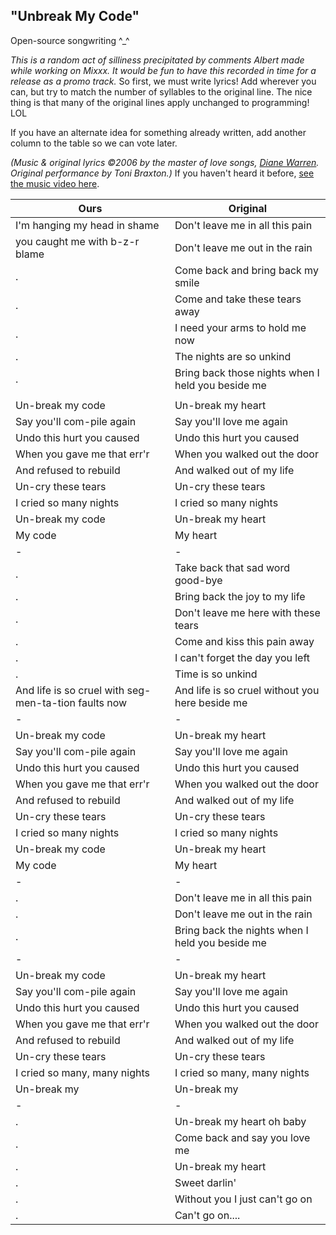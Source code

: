 ## "Unbreak My Code"

Open-source songwriting ^\_^

*This is a random act of silliness precipitated by comments Albert made
while working on Mixxx. It would be fun to have this recorded in time
for a release as a promo track.* So first, we must write lyrics\! Add
wherever you can, but try to match the number of syllables to the
original line. The nice thing is that many of the original lines apply
unchanged to programming\! LOL

If you have an alternate idea for something already written, add another
column to the table so we can vote later.

*(Music & original lyrics ©2006 by the master of love songs, [Diane
Warren](http://en.wikipedia.org/wiki/Diane_Warren). Original performance
by Toni Braxton.)* If you haven't heard it before, [see the music video
here](http://www.youtube.com/watch?v=pVjTVsjEw6Q).

| Ours                                                 | Original                                          |
| ---------------------------------------------------- | ------------------------------------------------- |
| I'm hanging my head in shame                         | Don't leave me in all this pain                   |
| you caught me with b-z-r blame                       | Don't leave me out in the rain                    |
| .                                                    | Come back and bring back my smile                 |
| .                                                    | Come and take these tears away                    |
| .                                                    | I need your arms to hold me now                   |
| .                                                    | The nights are so unkind                          |
| .                                                    | Bring back those nights when I held you beside me |
|                                                      |                                                   |
| Un-break my code                                     | Un-break my heart                                 |
| Say you'll com-pile again                            | Say you'll love me again                          |
| Undo this hurt you caused                            | Undo this hurt you caused                         |
| When you gave me that err'r                          | When you walked out the door                      |
| And refused to rebuild                               | And walked out of my life                         |
| Un-cry these tears                                   | Un-cry these tears                                |
| I cried so many nights                               | I cried so many nights                            |
| Un-break my code                                     | Un-break my heart                                 |
| My code                                              | My heart                                          |
| \-                                                   | \-                                                |
| .                                                    | Take back that sad word good-bye                  |
| .                                                    | Bring back the joy to my life                     |
| .                                                    | Don't leave me here with these tears              |
| .                                                    | Come and kiss this pain away                      |
| .                                                    | I can't forget the day you left                   |
| .                                                    | Time is so unkind                                 |
| And life is so cruel with seg-men-ta-tion faults now | And life is so cruel without you here beside me   |
| \-                                                   | \-                                                |
| Un-break my code                                     | Un-break my heart                                 |
| Say you'll com-pile again                            | Say you'll love me again                          |
| Undo this hurt you caused                            | Undo this hurt you caused                         |
| When you gave me that err'r                          | When you walked out the door                      |
| And refused to rebuild                               | And walked out of my life                         |
| Un-cry these tears                                   | Un-cry these tears                                |
| I cried so many nights                               | I cried so many nights                            |
| Un-break my code                                     | Un-break my heart                                 |
| My code                                              | My heart                                          |
| \-                                                   | \-                                                |
| .                                                    | Don't leave me in all this pain                   |
| .                                                    | Don't leave me out in the rain                    |
| .                                                    | Bring back the nights when I held you beside me   |
| \-                                                   | \-                                                |
| Un-break my code                                     | Un-break my heart                                 |
| Say you'll com-pile again                            | Say you'll love me again                          |
| Undo this hurt you caused                            | Undo this hurt you caused                         |
| When you gave me that err'r                          | When you walked out the door                      |
| And refused to rebuild                               | And walked out of my life                         |
| Un-cry these tears                                   | Un-cry these tears                                |
| I cried so many, many nights                         | I cried so many, many nights                      |
| Un-break my                                          | Un-break my                                       |
| \-                                                   | \-                                                |
| .                                                    | Un-break my heart oh baby                         |
| .                                                    | Come back and say you love me                     |
| .                                                    | Un-break my heart                                 |
| .                                                    | Sweet darlin'                                     |
| .                                                    | Without you I just can't go on                    |
| .                                                    | Can't go on....                                   |
